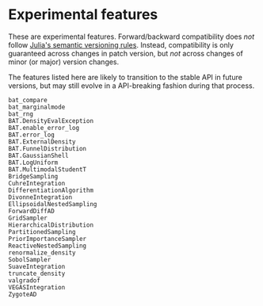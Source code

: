 # Experimental features

These are experimental features. Forward/backward compatibility does *not*
follow [Julia's semantic versioning rules](https://julialang.github.io/Pkg.jl/v1/compatibility/).
Instead, compatibility is only guaranteed across changes in patch version, but
*not* across changes of minor (or major) version changes.

The features listed here are likely to transition to the stable API in future
versions, but may still evolve in a API-breaking fashion during that process.

```@docs
bat_compare
bat_marginalmode
bat_rng
BAT.DensityEvalException
BAT.enable_error_log
BAT.error_log
BAT.ExternalDensity
BAT.FunnelDistribution
BAT.GaussianShell
BAT.LogUniform
BAT.MultimodalStudentT
BridgeSampling
CuhreIntegration
DifferentiationAlgorithm
DivonneIntegration
EllipsoidalNestedSampling
ForwardDiffAD
GridSampler
HierarchicalDistribution
PartitionedSampling
PriorImportanceSampler
ReactiveNestedSampling
renormalize_density
SobolSampler
SuaveIntegration
truncate_density
valgradof
VEGASIntegration
ZygoteAD
```
